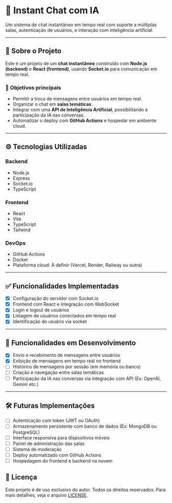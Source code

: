 # 💬 Instant Chat com IA

Um sistema de chat instantâneo em tempo real com suporte a múltiplas salas, autenticação de usuários, e interação com inteligência artificial.

---

## 📌 Sobre o Projeto

Este é um projeto de um **chat instantâneo** construído com **Node.js (backend)** e **React (frontend)**, usando **Socket.io** para comunicação em tempo real.

### 🎯 Objetivos principais

- Permitir a troca de mensagens entre usuários em tempo real.
- Organizar o chat em **salas temáticas**.
- Integrar com uma **API de Inteligência Artificial**, possibilitando a participação da IA nas conversas.
- Automatizar o deploy com **GitHub Actions** e hospedar em ambiente cloud.

---

## ⚙️ Tecnologias Utilizadas

### Backend
- Node.js
- Express
- Socket.io
- TypeScript

### Frontend
- React
- Vite
- TypeScript
- Tailwind

### DevOps
- GitHub Actions
- Docker
- Plataforma cloud: À definir (Vercel, Render, Railway ou outra)

---

## ✅ Funcionalidades Implementadas

- [x] Configuração do servidor com Socket.io
- [x] Frontend com React e integração com WebSocket
- [x] Login e logout de usuários
- [x] Listagem de usuários conectados em tempo real
- [x] Identificação do usuário via socket

---

## 🚧 Funcionalidades em Desenvolvimento

- [x] Envio e recebimento de mensagens entre usuários
- [x] Exibição de mensagens em tempo real no frontend
- [ ] Histórico de mensagens por sessão (em memória ou banco)
- [ ] Criação e navegação entre salas temáticas
- [ ] Participação da IA nas conversas via integração com API (Ex: OpenAI, Gemini etc.)

---

## 🛠️ Futuras Implementações

- [ ] Autenticação com token (JWT ou OAuth)
- [ ] Armazenamento persistente com banco de dados (Ex: MongoDB ou PostgreSQL)
- [ ] Interface responsiva para dispositivos móveis
- [ ] Painel de administração das salas
- [ ] Sistema de moderação
- [ ] Deploy automatizado com GitHub Actions
- [ ] Hospedagem do frontend e backend na nuvem

## 📄 Licença

Este projeto é de uso exclusivo do autor. Todos os direitos reservados. Para mais detalhes, veja o arquivo [LICENSE](./LICENSE).